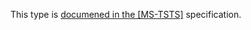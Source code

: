 This type is [documened in the [MS-TSTS]](https://learn.microsoft.com/en-us/openspecs/windows_protocols/ms-tsts/74204022-eb7c-4454-b3d0-24f642c892a4) specification.
